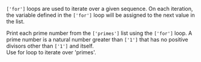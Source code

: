  `['for']` loops are used to iterate over a given sequence. On each iteration, the variable defined in the `['for']` loop will be assigned to the next value in the list.  
  
Print each prime number from the `['primes']` list using the `['for']` loop. A prime number is a natural number greater than `['1']` that has no positive divisors other than `['1']` and itself.  
Use for loop to iterate over 'primes'.